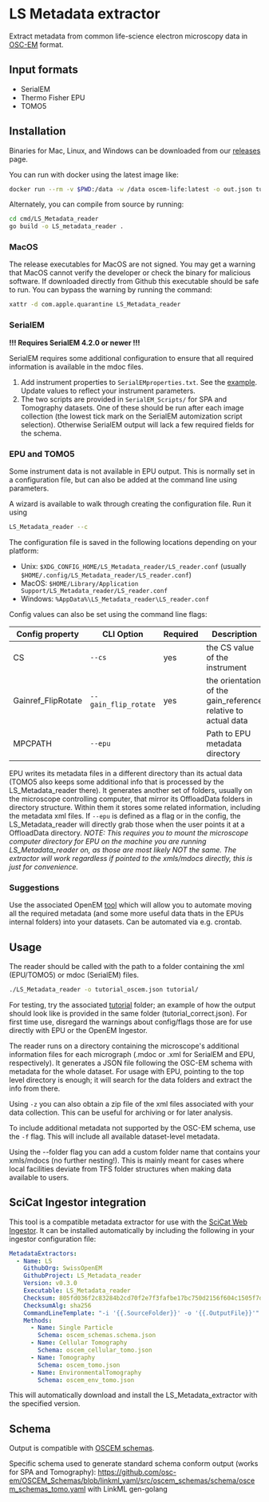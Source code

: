 # LS Metadata extractor

Extract metadata from common life-science electron microscopy data in
[OSC-EM](https://github.com/osc-em) format.

## Input formats

- SerialEM
- Thermo Fisher EPU
- TOMO5

## Installation

Binaries for Mac, Linux, and Windows can be downloaded from our
[releases](https://github.com/SwissOpenEM/LS_Metadata_reader/releases) page.

You can run with docker using the latest image like:

```sh
docker run --rm -v $PWD:/data -w /data oscem-life:latest -o out.json tutorial
```

Alternately, you can compile from source by running:

```sh
cd cmd/LS_Metadata_reader
go build -o LS_metadata_reader .
```

### MacOS

The release executables for MacOS are not signed. You may get a warning that MacOS
cannot verify the developer or check the binary for malicious software. If downloaded
directly from Github this executable should be safe to run. You can bypass the warning
by running the command:

```sh
xattr -d com.apple.quarantine LS_Metadata_reader
```

### SerialEM

**!!! Requires SerialEM 4.2.0 or newer !!!**

SerialEM requires some additional configuration to ensure that all required information
is available in the mdoc files.

1. Add instrument properties to `SerialEMproperties.txt`. See the
   [example](SerialEM_Scripts/SerialEMproperties_GlobalAutodocEntry_Example.txt). Update
   values to reflect your instrument parameters.
2. The two scripts are provided in `SerialEM_Scripts/` for SPA and Tomography datasets.
   One of these should be run after each image collection (the lowest tick mark on the
   SerialEM automization script selection). Otherwise SerialEM output will lack a few
   required fields for the schema.

### EPU and TOMO5

Some instrument data is not available in EPU output. This is normally set in a
configuration file, but can also be added at the command line using parameters.

A wizard is available to walk through creating the configuration file. Run it using

```sh
LS_Metadata_reader --c
```

The configuration file is saved in the following locations depending on your platform:

- Unix: `$XDG_CONFIG_HOME/LS_Metadata_reader/LS_reader.conf` (usually
  `$HOME/.config/LS_Metadata_reader/LS_reader.conf`)
- MacOS: `$HOME/Library/Application Support/LS_Metadata_reader/LS_reader.conf`
- Windows: `%AppData%\LS_Metadata_reader\LS_reader.conf`

Config values can also be set using the command line flags:

| Config property    | CLI Option           | Required | Description                                                   |
| ------------------ | -------------------- | -------- | ------------------------------------------------------------- |
| CS                 | `--cs`               | yes      | the CS value of the instrument                                |
| Gainref_FlipRotate | `--gain_flip_rotate` | yes      | the orientation of the gain_reference relative to actual data |
| MPCPATH            | `--epu`              |          | Path to EPU metadata directory                                |

EPU writes its metadata files in a different directory than its actual data (TOMO5 also
keeps some additional info that is processed by the LS_Metadata_reader there). It
generates another set of folders, usually on the microscope controlling computer, that
mirror its OffloadData folders in directory structure. Within them it stores some
related information, including the metadata xml files. If `--epu` is defined as a flag
or in the config, the LS_Metadata_reader will directly grab those when the user points
it at a OffloadData directory.
*NOTE: This requires you to mount the microscope computer directory for EPU on the
machine you are running LS_Metadata_reader on, as those are most likely NOT the same.
The extractor will work regardless if pointed to the xmls/mdocs directly, this is just
for convenience.*

### Suggestions

Use the associated OpenEM [tool](https://github.com/SwissOpenEM/epu_dataset_merger)
which will allow you to automate moving all the required metadata (and some more useful
data thats in the EPUs internal folders) into your datasets. Can be automated via e.g.
crontab.

## Usage

The reader should be called with the path to a folder containing the xml (EPU/TOMO5) or
mdoc (SerialEM) files.

```sh
./LS_Metadata_reader -o tutorial_oscem.json tutorial/
```

For testing, try the associated [tutorial](tutorial/) folder; an example of how the
output should look like is provided in the same folder (tutorial_correct.json). For
first time use, disregard the warnings about config/flags those are for use directly
with EPU or the OpenEM Ingestor.

The reader runs on a directory containing the microscope's additional information files
for each micrograph (.mdoc or .xml for SerialEM and EPU, respectively). It generates a
JSON file following the OSC-EM schema with metadata for the whole dataset. For
usage with EPU, pointing to the top level directory is enough; it will search for the
data folders and extract the info from there.

Using `-z` you can also obtain a zip file of the xml files associated with your data
collection. This can be useful for archiving or for later analysis.

To include additional metadata not supported by the OSC-EM schema, use the `-f` flag.
This will include all available dataset-level metadata.

Using the --folder flag you can add a custom folder name that contains your xmls/mdocs
(no further nesting!). This is mainly meant for cases where local facilities deviate
from TFS folder structures when making data available to users.

## SciCat Ingestor integration

This tool is a compatible metadata extractor for use with the [SciCat Web
Ingestor](https://github.com/SwissOpenEM/Ingestor). It can be installed automatically by
including the following in your ingestor configuration file:

```yaml
MetadataExtractors:
  - Name: LS
    GithubOrg: SwissOpenEM
    GithubProject: LS_Metadata_reader
    Version: v0.3.0
    Executable: LS_Metadata_reader
    Checksum: 805fd036f2c83284b2cd70f2e7f3fafbe17bc750d2156f604c1505f7d5791d75
    ChecksumAlg: sha256
    CommandLineTemplate: "-i '{{.SourceFolder}}' -o '{{.OutputFile}}'"
    Methods:
      - Name: Single Particle
        Schema: oscem_schemas.schema.json
      - Name: Cellular Tomography
        Schema: oscem_cellular_tomo.json
      - Name: Tomography
        Schema: oscem_tomo.json
      - Name: EnvironmentalTomography
        Schema: oscem_env_tomo.json
```

This will automatically download and install the LS_Metadata_extractor with the
specified version.

## Schema

Output is compatible with [OSCEM schemas](https://github.com/osc-em/OSCEM_Schemas/).

Specific schema used to generate standard schema conform output (works for SPA and
Tomography):
<https://github.com/osc-em/OSCEM_Schemas/blob/linkml_yaml/src/oscem_schemas/schema/oscem_schemas_tomo.yaml>
with LinkML gen-golang
